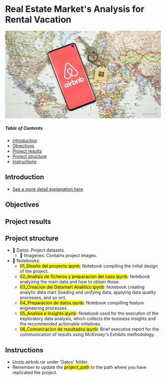 # Real Estate Market's Analysis for Rental Vacation

![featured](https://github.com/pabloelt/real-estate-market-analysis-rental-vacation//blob/main/Datos/Imagenes/featured.jpg?raw=true)

##### Table of Contents 
* [Introduction](#introduction)
* [Objectives](#objectives)
* [Project results](#project-results)
* [Project structure](#project-structure)
* [Instructions](#instructions)


## Introduction

 * [See a more detail explanation here](https://pabloelt.github.io/project/project1/)
## Objectives

## Project results

## Project structure

* 📁 Datos: Project datasets.
  * 📁 Imagenes: Contains project images.
* 📁 Notebooks:
  * <mark>01_Diseño del proyecto.ipynb</mark>: Notebook compiling the initial design of the project.
  * <mark>02_Analisis de ficheros y preparacion del caso.ipynb</mark>: Notebook analyzing the main data and how to obtain those.
  * <mark>03_Creacion del Datamart Analitico.ipynb</mark>: Notebook creating analytic data mart (loading and unifying data, applying data quality processes, and so on).
  * <mark>04_Preparacion de datos.ipynb</mark>: Notebook compilling feature engineering processes.
  * <mark>05_Analisis e Insights.ipynb</mark>: Notebook used for the execution of the exploratory data analysis, which collects the business insights and the recommended actionable initiatives.
  * <mark>06_Comunicacion de resultados.ipynb</mark>: Brief executive report for the communication of results using McKinsey's Exhibits methodology.

## Instructions

* Unzip airbnb.rar under 'Datos' folder.
* Remember to update the <mark>project_path</mark> to the path where you have replicated the project.

